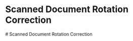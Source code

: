 # Scanned Document Rotation Correction
#   S c a n n e d   D o c u m e n t   R o t a t i o n   C o r r e c t i o n  
 